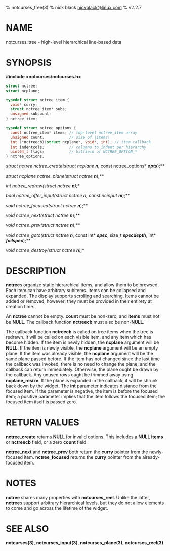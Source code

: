 % notcurses_tree(3)
% nick black <nickblack@linux.com>
% v2.2.7

# NAME

notcurses_tree - high-level hierarchical line-based data

# SYNOPSIS

**#include <notcurses/notcurses.h>**

```c
struct nctree;
struct ncplane;

typedef struct nctree_item {
  void* curry;
  struct nctree_item* subs;
  unsigned subcount;
} nctree_item;

typedef struct nctree_options {
  const nctree_item* items; // top-level nctree_item array
  unsigned count;           // size of |items|
  int (*nctreecb)(struct ncplane*, void*, int); // item callback
  int indentcols;           // columns to indent per hierarchy
  uint64_t flags;           // bitfield of NCTREE_OPTION_*
} nctree_options;

```

**struct nctree* nctree_create(struct ncplane* ***n***, const nctree_options* ***opts***);**

**struct ncplane* nctree_plane(struct nctree* ***n***);**

**int nctree_redraw(struct nctree* ***n***);**

**bool nctree_offer_input(struct nctree* ***n***, const ncinput* ***ni***);**

**void* nctree_focused(struct nctree* ***n***);**

**void* nctree_next(struct nctree* ***n***);**

**void* nctree_prev(struct nctree* ***n***);**

**void* nctree_goto(struct nctree* ***n***, const int* ***spec***, size_t ***specdepth***, int* ***failspec***);**

**void nctree_destroy(struct nctree* ***n***);**

# DESCRIPTION

**nctree**s organize static hierarchical items, and allow them to be browsed.
Each item can have arbitrary subitems. Items can be collapsed and expanded.
The display supports scrolling and searching. Items cannot be added or removed,
however; they must be provided in their entirety at creation time.

An **nctree** cannot be empty. **count** must be non-zero, and **items** must
not be **NULL**. The callback function **nctreecb** must also be non-**NULL**.

The callback function **nctreecb** is called on tree items when the tree is
redrawn. It will be called on each visible item, and any item which has become
hidden. If the item is newly hidden, the **ncplane** argument will be **NULL**.
If the item is newly visible, the **ncplane** argument will be an empty plane.
If the item was already visible, the **ncplane** argument will be the same
plane passed before. If the item has not changed since the last time the
callback was invoked, there is no need to change the plane, and the callback
can return immediately. Otherwise, the plane ought be drawn by the callback.
Any unused rows ought be trimmed away using **ncplane_resize**. If the plane
is expanded in the callback, it will be shrunk back down by the widget. The
**int** parameter indicates distance from the focused item. If the parameter
is negative, the item is before the focused item; a positive parameter implies
that the item follows the focused item; the focused item itself is passed zero.

# RETURN VALUES

**nctree_create** returns **NULL** for invalid options. This includes a **NULL**
**items** or **nctreecb** field, or a zero **count** field.

**nctree_next** and **nctree_prev** both return the **curry** pointer from the
newly-focused item. **nctree_focused** returns the **curry** pointer from the
already-focused item.

# NOTES

**nctree** shares many properties with **notcurses_reel**. Unlike the latter,
**nctree**s support arbitrary hierarchical levels, but they do not allow
elements to come and go across the lifetime of the widget.

# SEE ALSO

**notcurses(3)**,
**notcurses_input(3)**,
**notcurses_plane(3)**,
**notcurses_reel(3)**
